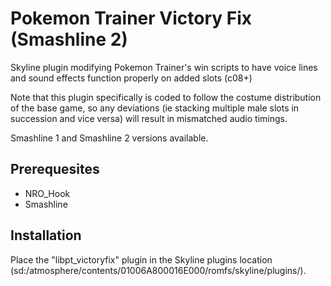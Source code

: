 # Pokemon Trainer Victory Fix (Smashline 2)

Skyline plugin modifying Pokemon Trainer's win scripts to have voice lines and sound effects function properly on added slots (c08+)

Note that this plugin specifically is coded to follow the costume distribution of the base game, so any deviations (ie stacking multiple male slots in succession and vice versa) will result in mismatched audio timings.

Smashline 1 and Smashline 2 versions available.
## Prerequesites
* NRO_Hook
* Smashline

## Installation
Place the "libpt_victoryfix" plugin in the Skyline plugins location (sd:/atmosphere/contents/01006A800016E000/romfs/skyline/plugins/).
